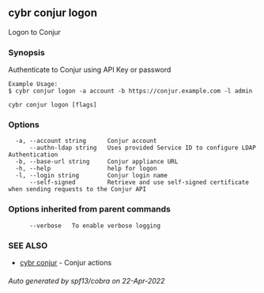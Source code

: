 ## cybr conjur logon

Logon to Conjur

### Synopsis

Authenticate to Conjur using API Key or password
	
	Example Usage:
	$ cybr conjur logon -a account -b https://conjur.example.com -l admin

```
cybr conjur logon [flags]
```

### Options

```
  -a, --account string      Conjur account
      --authn-ldap string   Uses provided Service ID to configure LDAP Authentication
  -b, --base-url string     Conjur appliance URL
  -h, --help                help for logon
  -l, --login string        Conjur login name
      --self-signed         Retrieve and use self-signed certificate when sending requests to the Conjur API
```

### Options inherited from parent commands

```
      --verbose   To enable verbose logging
```

### SEE ALSO

* [cybr conjur](cybr_conjur.md)	 - Conjur actions

###### Auto generated by spf13/cobra on 22-Apr-2022
